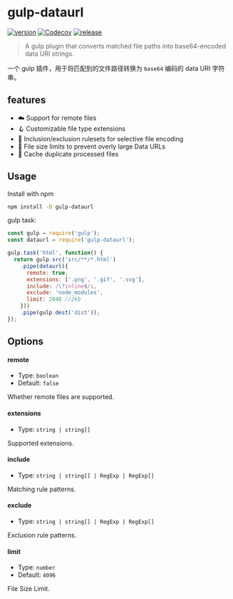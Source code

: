 # gulp-dataurl

[![version](https://img.shields.io/npm/v/gulp-dataurl?style=flat-square)](https://www.npmjs.com/package/gulp-dataurl)
[![Codecov](https://img.shields.io/codecov/c/github/meqn/gulp-dataurl?token=UP2HP31ILF&style=flat-square&logo=codecov)](https://codecov.io/gh/Meqn/gulp-dataurl)
[![release](https://img.shields.io/github/actions/workflow/status/meqn/gulp-dataurl/release.yml?style=flat-square)](https://github.com/Meqn/pipflow/releases)



> A gulp plugin that converts matched file paths into base64-encoded data URI strings.

一个 gulp 插件，用于将匹配到的文件路径转换为 `base64` 编码的 data URI 字符串。



## features

- ☁️ Support for remote files
- 🪝 Customizable file type extensions
- 🚦 Inclusion/exclusion rulesets for selective file encoding
- 🚧 File size limits to prevent overly large Data URLs
- 🚀 Cache duplicate processed files



## Usage

Install with npm
```bash
npm install -D gulp-dataurl
```

gulp task:
```js
const gulp = require('gulp');
const dataurl = require('gulp-dataurl');

gulp.task('html', function() {
  return gulp.src('src/**/*.html')
    .pipe(dataurl({
      remote: true,
      extensions: ['.png', '.gif', '.svg'],
      include: /\?inline$/i,
      exclude: 'node_modules',
      limit: 2048 //2kb
    }))
    .pipe(gulp.dest('dist')); 
});
```



## Options


#### remote
- Type: `boolean`
- Default: `false`

Whether remote files are supported.

#### extensions
- Type: `string | string[]`

Supported extensions.

#### include
- Type: `string | string[] | RegExp | RegExp[]`

Matching rule patterns.

#### exclude
- Type: `string | string[] | RegExp | RegExp[]`

Exclusion rule patterns.


#### limit
- Type: `number`
- Default: `4096`

File Size Limit.


